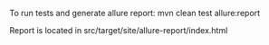 To run tests and generate allure report:
mvn clean test allure:report

Report is located in src/target/site/allure-report/index.html
